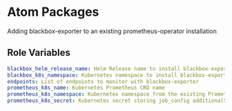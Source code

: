 Atom Packages
=========

Adding blackbox-exporter to an existing prometheus-operator installation


Role Variables
--------------

```yaml
blackbox_helm_release_name: Helm Release name to install blackbox-exporter chart
blackbox_k8s_namespace: Kubernetes namespace to install blackbox-exporter chart
endpoints: List of endpoints to monitor with blackbox-exporter
prometheus_k8s_name: Kubernetes Prometheus CRD name
prometheus_k8s_namespace: Kubernetes namespace from the existing Prometheus CRD
prometheus_k8s_secret: Kubernetes secret storing job_config additionalScrapeConfig
```
